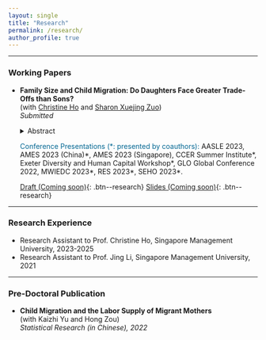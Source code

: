 ```yaml
---
layout: single
title: "Research"
permalink: /research/
author_profile: true
---
```



------
### Working Papers
- **Family Size and Child Migration: Do Daughters Face Greater Trade-Offs than Sons?**  
  (with [Christine Ho](https://sites.google.com/site/christineho5) and [Sharon Xuejing Zuo](https://sites.google.com/site/sharonxuejingzuo/home))  
  _Submitted_
   <details>
   <summary>Abstract</summary>
      The abstract is coming soon.
   </details>
   <!-- Medium skip -->
   
   <span style="color: #006692;">Conference Presentations (\*: presented by coauthors):</span> AASLE 2023, AMES 2023 (China)\*, AMES 2023 (Singapore), CCER Summer Institute\*, Exeter Diversity and Human Capital Workshop\*, GLO Global Conference 2022, MWIEDC 2023\*, RES 2023\*, SEHO 2023\*.

  [Draft (Coming soon)](#Buttons){: .btn--research} [Slides (Coming soon)](#Buttons){: .btn--research}

------
### Research Experience
- Research Assistant to Prof. Christine Ho, Singapore Management University, 2023-2025
- Research Assistant to Prof. Jing Li, Singapore Management University, 2021

------
### Pre-Doctoral Publication
- **Child Migration and the Labor Supply of Migrant Mothers**  
(with Kaizhi Yu and Hong Zou)  
_Statistical Research (in Chinese), 2022_
